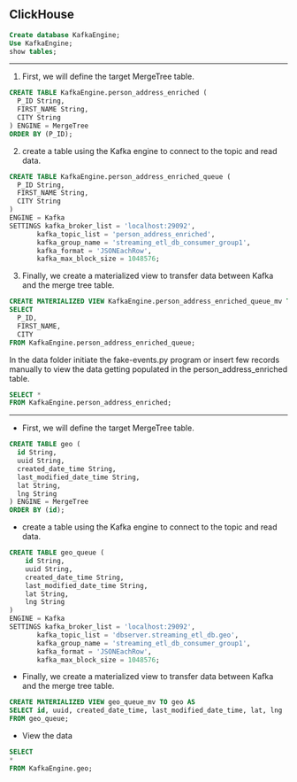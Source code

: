 ## ClickHouse

~~~sql
Create database KafkaEngine;
Use KafkaEngine;
show tables;
~~~

--- 

1. First, we will define the target MergeTree table.

~~~sql
CREATE TABLE KafkaEngine.person_address_enriched (
  P_ID String,
  FIRST_NAME String,
  CITY String
) ENGINE = MergeTree 
ORDER BY (P_ID);
~~~

2. create a table using the Kafka engine to connect to the topic and read data.

~~~sql
CREATE TABLE KafkaEngine.person_address_enriched_queue (
  P_ID String,
  FIRST_NAME String,
  CITY String
)
ENGINE = Kafka
SETTINGS kafka_broker_list = 'localhost:29092',
       kafka_topic_list = 'person_address_enriched',
       kafka_group_name = 'streaming_etl_db_consumer_group1',
       kafka_format = 'JSONEachRow',
       kafka_max_block_size = 1048576;
~~~

3. Finally, we create a materialized view to transfer data between Kafka and the merge tree table.

~~~sql
CREATE MATERIALIZED VIEW KafkaEngine.person_address_enriched_queue_mv TO KafkaEngine.person_address_enriched AS
SELECT 
  P_ID,
  FIRST_NAME,
  CITY
FROM KafkaEngine.person_address_enriched_queue;
~~~

In the data folder initiate the fake-events.py program or insert few records manually to view the data getting populated in the person_address_enriched table.

~~~sql
SELECT *
FROM KafkaEngine.person_address_enriched;
~~~

--- 

* First, we will define the target MergeTree table.

~~~sql
CREATE TABLE geo (
  id String,
  uuid String,
  created_date_time String,
  last_modified_date_time String,
  lat String,
  lng String
) ENGINE = MergeTree 
ORDER BY (id);
~~~

* create a table using the Kafka engine to connect to the topic and read data.

~~~sql
CREATE TABLE geo_queue (
    id String,
    uuid String,
    created_date_time String,
    last_modified_date_time String,
    lat String,
    lng String
)
ENGINE = Kafka
SETTINGS kafka_broker_list = 'localhost:29092',
       kafka_topic_list = 'dbserver.streaming_etl_db.geo',
       kafka_group_name = 'streaming_etl_db_consumer_group1',
       kafka_format = 'JSONEachRow',
       kafka_max_block_size = 1048576;
~~~

* Finally, we create a materialized view to transfer data between Kafka and the merge tree table.

~~~sql
CREATE MATERIALIZED VIEW geo_queue_mv TO geo AS
SELECT id, uuid, created_date_time, last_modified_date_time, lat, lng
FROM geo_queue;
~~~

* View the data

~~~sql
SELECT 
*
FROM KafkaEngine.geo;
~~~
























































